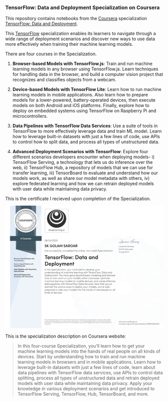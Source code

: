 ### TensorFlow: Data and Deployment Specialization on Coursera

This repository contains notebooks from the [Coursera](https://www.coursera.org/) specialization [TensorFlow: Data and Deployment](https://www.coursera.org/specializations/tensorflow-data-and-deployment).

This [TensorFlow](https://www.tensorflow.org/) specialization enables its learners to navigate through a wide range of deployment scenarios and discover new ways to use data more effectively when training their machine learning models.

There are four courses in the Specialization.

1. **Browser-based Models with TensorFlow.js**: Train and run machine learning models in any browser using TensorFlow.js. Learn techniques for handling data in the browser, and build a computer vision project that recognizes and classifies objects from a webcam.

2. **Device-based Models with TensorFlow Lite**: Learn how to run machine learning models in mobile applications. Also learn how to prepare models for a lower-powered, battery-operated devices, then execute models on both Android and iOS platforms. Finally, explore how to deploy on embedded systems using TensorFlow on Raspberry Pi and microcontrollers.

3. **Data Pipelines with TensorFlow Data Services**: Use a suite of tools in TensorFlow to more effectively leverage data and train ML model. Learn how to leverage built-in datasets with just a few lines of code, use APIs to control how to split data, and process all types of unstructured data.

4. **Advanced Deployment Scenarios with TensorFlow**: Explore four different scenarios developers encounter when deploying models- i) TensorFlow Serving, a technology that lets us do inference over the web, ii) TensorFlow Hub, a repository of models that we can use for transfer learning, iii) TensorBoard to evaluate and understand how our models work, as well as share our model metadata with others, iv) explore federated learning and how we can retrain deployed models with user data while maintaining data privacy.

This is the certificate I recieved upon completion of the Specialization.

![Certificate- TensorFlow Data and Deployment Specialization](certificate-tensorflow-deployment.jpg)

This is the specialization description on Coursera website:

> In this four-course Specialization, you’ll learn how to get your machine learning models into the hands of real people on all kinds of devices. Start by understanding how to train and run machine learning models in browsers and in mobile applications. Learn how to leverage built-in datasets with just a few lines of code, learn about data pipelines with TensorFlow data services, use APIs to control data splitting, process all types of unstructured data and retrain deployed models with user data while maintaining data privacy. Apply your knowledge in various deployment scenarios and get introduced to TensorFlow Serving, TensorFlow, Hub, TensorBoard, and more.